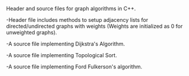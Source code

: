 Header and source files for graph algorithms in C++.

-Header file includes methods to setup adjacency lists for directed/undirected graphs with weights (Weights are initialized as 0 
 for unweighted graphs).
 
-A source file implementing Dijkstra's Algorithm.

-A source file implementing Topological Sort.

-A source file implementing Ford Fulkerson's algorithm.
